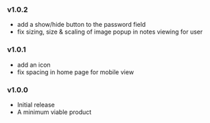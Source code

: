 ### v1.0.2

- add a show/hide button to the password field
- fix sizing, size & scaling of image popup in notes viewing for user

### v1.0.1

- add an icon
- fix spacing in home page for mobile view

### v1.0.0

- Initial release
- A minimum viable product
